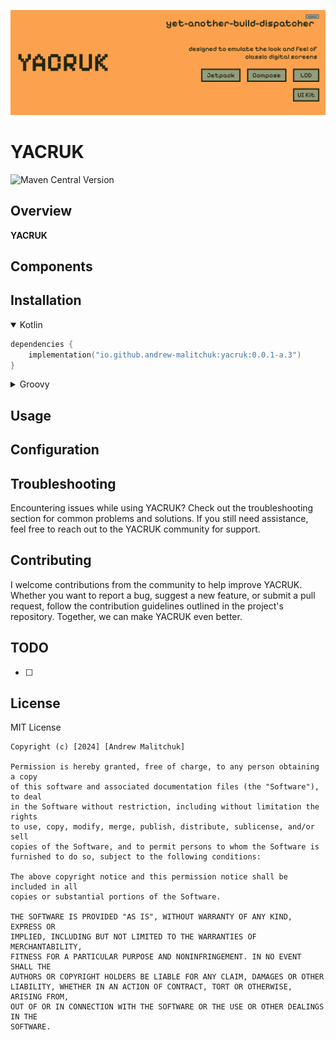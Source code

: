 ![img_logo_big_filled.png](docs%2Fimg%2Fimg_logo_big_filled.png)

# YACRUK

![Maven Central Version](https://img.shields.io/maven-central/v/io.github.andrew-malitchuk/yacruk)

## Overview

__YACRUK__

## Components

## Installation

<details open><summary>Kotlin</summary>

```kt
dependencies {
    implementation("io.github.andrew-malitchuk:yacruk:0.0.1-a.3")
}
```

</details>

<details><summary>Groovy</summary>

```groovy
dependencies {
    implementation "io.github.andrew-malitchuk:yacruk:0.0.1-a.3"
}
```

</details>

## Usage

## Configuration

## Troubleshooting

Encountering issues while using YACRUK? Check out the troubleshooting section for common problems
and solutions. If you still need assistance, feel free to reach out to the YACRUK community
for support.

## Contributing

I welcome contributions from the community to help improve YACRUK. Whether you want to report a bug,
suggest a new feature, or submit a pull request, follow the contribution guidelines outlined in the
project's repository. Together, we can make YACRUK even better.

## TODO

- [ ] 

## License

MIT License

```
Copyright (c) [2024] [Andrew Malitchuk]

Permission is hereby granted, free of charge, to any person obtaining a copy
of this software and associated documentation files (the "Software"), to deal
in the Software without restriction, including without limitation the rights
to use, copy, modify, merge, publish, distribute, sublicense, and/or sell
copies of the Software, and to permit persons to whom the Software is
furnished to do so, subject to the following conditions:

The above copyright notice and this permission notice shall be included in all
copies or substantial portions of the Software.

THE SOFTWARE IS PROVIDED "AS IS", WITHOUT WARRANTY OF ANY KIND, EXPRESS OR
IMPLIED, INCLUDING BUT NOT LIMITED TO THE WARRANTIES OF MERCHANTABILITY,
FITNESS FOR A PARTICULAR PURPOSE AND NONINFRINGEMENT. IN NO EVENT SHALL THE
AUTHORS OR COPYRIGHT HOLDERS BE LIABLE FOR ANY CLAIM, DAMAGES OR OTHER
LIABILITY, WHETHER IN AN ACTION OF CONTRACT, TORT OR OTHERWISE, ARISING FROM,
OUT OF OR IN CONNECTION WITH THE SOFTWARE OR THE USE OR OTHER DEALINGS IN THE
SOFTWARE.
```
